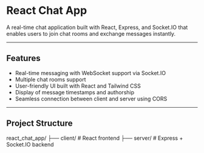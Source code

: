# React Chat App

A real-time chat application built with React, Express, and Socket.IO that enables users to join chat rooms and exchange messages instantly.

---

## Features

- Real-time messaging with WebSocket support via Socket.IO
- Multiple chat rooms support
- User-friendly UI built with React and Tailwind CSS
- Display of message timestamps and authorship
- Seamless connection between client and server using CORS

---

## Project Structure
react_chat_app/
├── client/ # React frontend
├── server/ # Express + Socket.IO backend

